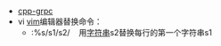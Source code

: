 - [cpp-grpc](https://grpc.io/docs/languages/cpp/quickstart/)
- vi [vim](https://so.csdn.net/so/search?q=vim&spm=1001.2101.3001.7020)编辑器替换命令：
	- :%s/s1/s2/    用[字符串](https://so.csdn.net/so/search?q=%E5%AD%97%E7%AC%A6%E4%B8%B2&spm=1001.2101.3001.7020)s2替换每行的第一个字符串s1